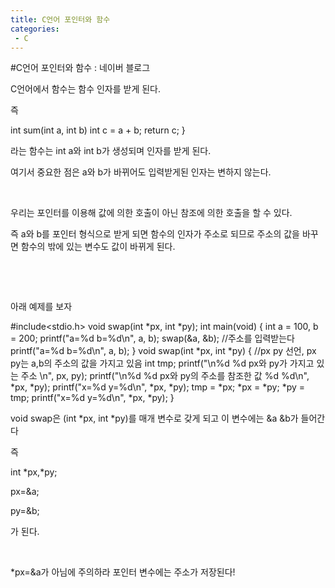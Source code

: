 ```yaml
---
title: C언어 포인터와 함수
categories:
 - C
---
```

#C언어 포인터와 함수 : 네이버 블로그
<div class="wrap_rabbit pcol2 _param(1) _postViewArea221554964210" id="post-view221554964210">
<!-- Rabbit HTML --><div class="se-viewer se-theme-default" lang="ko-KR">
<!-- SE_DOC_HEADER_END -->
<div class="se-main-container">
<div class="se-component se-text se-l-default" id="SE-62a9f839-343d-4017-8de0-a97687d1b44a">
<div class="se-component-content">
<div class="se-section se-section-text se-l-default">
<div class="se-module se-module-text"><!-- SE-TEXT { --><p class="se-text-paragraph se-text-paragraph-align-" id="SE-bbf80fab-19d4-4a81-be52-47c292c56c90" style=""><span class="se-fs- se-ff-" id="SE-1b0c5c37-78aa-4e62-9ba0-df1ebacae0ef" style="">C언어에서 함수는 함수 인자를 받게 된다.</span></p><!-- } SE-TEXT --><!-- SE-TEXT { --><p class="se-text-paragraph se-text-paragraph-align-" id="SE-fa2a0fac-c650-45f0-b635-a7d823a0ff51" style=""><span class="se-fs- se-ff-" id="SE-14ddaad0-f28f-4dbf-9a05-ecdb28ac51a2" style="">즉</span></p><!-- } SE-TEXT --></div>
</div>
</div>
</div> <div class="se-component se-code se-l-default" id="SE-157fea12-af62-47b2-b16a-7ff74b0e2c02">
<div class="se-component-content">
<div class="se-section se-section-code se-l-default">
<div class="se-module se-module-code se-fs-fs13">
<div class="se-code-source">
<div class="__se_code_view language-javascript">int sum(int a, int b)
	int c = a + b;
	return c;
}</div>
</div>
</div>
</div>
</div>
<script class="__se_module_data" data-module='{"type":"v2_code", "id" : "SE-157fea12-af62-47b2-b16a-7ff74b0e2c02"}' type="text/data"></script>
</div> <div class="se-component se-text se-l-default" id="SE-ffe81686-eee6-4b25-be2a-dce1d8550481">
<div class="se-component-content">
<div class="se-section se-section-text se-l-default">
<div class="se-module se-module-text"><!-- SE-TEXT { --><p class="se-text-paragraph se-text-paragraph-align-" id="SE-5f0b1759-86b5-46d6-ada0-77d73e68f921" style=""><span class="se-fs- se-ff-" id="SE-23d2e72c-8481-4d5e-9682-ff56e3e8a890" style="">라는 함수는 int a와 int b가 생성되며 인자를 받게 된다.</span></p><!-- } SE-TEXT --><!-- SE-TEXT { --><p class="se-text-paragraph se-text-paragraph-align-" id="SE-e8b41ed1-31bd-446e-bb18-dd4f4625d247" style=""><span class="se-fs- se-ff-" id="SE-615710b0-dbc1-4f3a-a26f-ee7755c8e48e" style="">여기서 중요한 점은 a와 b가 바뀌어도 입력받게된 인자는 변하지 않는다.</span></p><!-- } SE-TEXT --><!-- SE-TEXT { --><p class="se-text-paragraph se-text-paragraph-align-" id="SE-515afe7b-110d-45f4-b325-d6ded784b308" style=""><span class="se-fs- se-ff-" id="SE-3ccd3884-3222-4c59-852e-41dab4303f54" style="">​</span></p><!-- } SE-TEXT --><!-- SE-TEXT { --><p class="se-text-paragraph se-text-paragraph-align-" id="SE-e371a1e9-20f0-402c-95d2-18f23dfcfb96" style=""><span class="se-fs- se-ff-" id="SE-bfd4b32c-471b-4bda-a6e8-1d7b2eeb7a6f" style="">우리는 포인터를 이용해 값에 의한 호출이 아닌 참조에 의한 호출을 할 수 있다.</span></p><!-- } SE-TEXT --><!-- SE-TEXT { --><p class="se-text-paragraph se-text-paragraph-align-" id="SE-64a9bc87-40b2-4a9b-97c3-c08caa36c5ef" style=""><span class="se-fs- se-ff-" id="SE-9873ae58-46cf-4aef-8f54-5dfab10166b0" style="">즉 a와 b를 포인터 형식으로 받게 되면 함수의 인자가 주소로 되므로 주소의 값을 바꾸면 함수의 밖에 있는 변수도 값이 바뀌게 된다.</span></p><!-- } SE-TEXT --><!-- SE-TEXT { --><p class="se-text-paragraph se-text-paragraph-align-" id="SE-0b6166ca-4cfa-4ccf-b72c-b59b7dd1ba9a" style=""><span class="se-fs- se-ff-" id="SE-afc07bb4-32aa-4d9b-bcf0-4b69ce283e12" style="">​</span></p><!-- } SE-TEXT --><!-- SE-TEXT { --><p class="se-text-paragraph se-text-paragraph-align-" id="SE-225735bb-3f22-4f2c-a739-f9fcc65cc497" style=""><span class="se-fs- se-ff-" id="SE-6bbcd892-ece2-47ff-b53c-2457f9bf3521" style="">​</span></p><!-- } SE-TEXT --><!-- SE-TEXT { --><p class="se-text-paragraph se-text-paragraph-align-" id="SE-f3a0a2d7-373f-43b7-9c32-72ff477ec484" style=""><span class="se-fs- se-ff-" id="SE-b777559f-61e4-47d2-8277-d2f80b14206e" style="">아래 예제를 보자</span></p><!-- } SE-TEXT --></div>
</div>
</div>
</div> <div class="se-component se-code se-l-default" id="SE-ede81d9a-63dd-4c20-8cab-650f09732de7">
<div class="se-component-content">
<div class="se-section se-section-code se-l-default">
<div class="se-module se-module-code se-fs-fs13">
<div class="se-code-source">
<div class="__se_code_view language-javascript">#include&lt;stdio.h&gt;
void swap(int *px, int *py); 
int main(void) {
	int a = 100, b = 200;
	printf("a=%d b=%d\n", a, b);
	swap(&amp;a, &amp;b); //주소를 입력받는다
	printf("a=%d b=%d\n", a, b);
}
void swap(int *px, int *py) { //px py 선언, px py는 a,b의 주소의 값을 가지고 있음
	int tmp;
	printf("\n%d %d	px와 py가 가지고 있는 주소 \n", px, py);
	printf("\n%d %d	px와 py의 주소를 참조한 값 %d %d\n", *px, *py);
	printf("x=%d y=%d\n", *px, *py);
	tmp = *px;
	*px = *py;
	*py = tmp;
	printf("x=%d y=%d\n", *px, *py);
}</div>
</div>
</div>
</div>
</div>
<script class="__se_module_data" data-module='{"type":"v2_code", "id" : "SE-ede81d9a-63dd-4c20-8cab-650f09732de7"}' type="text/data"></script>
</div> <div class="se-component se-text se-l-default" id="SE-4370286c-c50d-417c-92a3-755e053e25b3">
<div class="se-component-content">
<div class="se-section se-section-text se-l-default">
<div class="se-module se-module-text"><!-- SE-TEXT { --><p class="se-text-paragraph se-text-paragraph-align-" id="SE-299d4d03-0ed8-4ca0-8ded-c37ee6f50553" style=""><span class="se-fs- se-ff-" id="SE-a7f2aa30-0dfd-455d-962f-acf4518c9eb3" style="">void swap은 (int *px, int *py)를 매개 변수로 갖게 되고 이 변수에는 &amp;a &amp;b가 들어간다</span></p><!-- } SE-TEXT --><!-- SE-TEXT { --><p class="se-text-paragraph se-text-paragraph-align-" id="SE-bde12395-3446-42b1-9ee8-a74a2ae45152" style=""><span class="se-fs- se-ff-" id="SE-ac110613-6874-41e1-ad51-5e560f76f82f" style="">즉</span></p><!-- } SE-TEXT --><!-- SE-TEXT { --><p class="se-text-paragraph se-text-paragraph-align-" id="SE-2e55529e-3b25-4941-8b4d-7097c99ececf" style=""><span class="se-fs- se-ff-" id="SE-68b4cf6b-7d09-4923-91ed-6809f9d33eb1" style="">int *px,*py;</span></p><!-- } SE-TEXT --><!-- SE-TEXT { --><p class="se-text-paragraph se-text-paragraph-align-" id="SE-1061a1bd-10ef-4f51-a64e-a880d72c2e5a" style=""><span class="se-fs- se-ff-" id="SE-b5a1d1d5-cba7-4c09-9ae2-48e2d9863b91" style="">px=&amp;a;</span></p><!-- } SE-TEXT --><!-- SE-TEXT { --><p class="se-text-paragraph se-text-paragraph-align-" id="SE-e26a06dc-43ce-4f01-883e-132be0343cc7" style=""><span class="se-fs- se-ff-" id="SE-09bbb491-ad32-4c05-838f-6662511b35b4" style="">py=&amp;b;</span></p><!-- } SE-TEXT --><!-- SE-TEXT { --><p class="se-text-paragraph se-text-paragraph-align-" id="SE-8fbecef4-07bf-42b6-a308-09ed6c238a3e" style=""><span class="se-fs- se-ff-" id="SE-58b5dd23-2323-4fac-bcde-2fc6a52024e8" style="">가 된다.</span></p><!-- } SE-TEXT --><!-- SE-TEXT { --><p class="se-text-paragraph se-text-paragraph-align-" id="SE-c6abdfc4-423f-44cb-8251-6cf58e698f9e" style=""><span class="se-fs- se-ff-" id="SE-e313d5de-1cd0-47b8-a915-6179d32cb7b9" style="">​</span></p><!-- } SE-TEXT --><!-- SE-TEXT { --><p class="se-text-paragraph se-text-paragraph-align-" id="SE-7774e365-4f6f-4cbd-8425-3937bc90e731" style=""><span class="se-fs- se-ff-" id="SE-59b9a0dd-9d79-4db9-b11d-c70cc3567e20" style="">*px=&amp;a가 아님에 주의하라 포인터 변수에는 주소가 저장된다!</span></p><!-- } SE-TEXT --></div>
</div>
</div>
</div> </div>
</div>
</div>